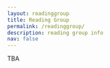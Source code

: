 ```yaml
---
layout: readinggroup
title: Reading Group
permalink: /readinggroup/
description: reading group info 
nav: false
---
```


TBA
